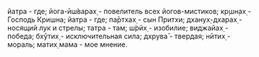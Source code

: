 йатра - где; йога-ӣш́варах̣ - повелитель всех йогов-мистиков; кр̣шн̣ах̣ - Господь Кришна; йатра - где; па̄ртхах̣ - сын Притхи; дханух̣-дхарах̣ - носящий лук и стрелы; татра - там; ш́рӣх̣ - изобилие; виджайах̣ - победа; бхӯтих̣ - исключительная сила; дхрува̄ - твердая; нӣтих̣ - мораль; матих̣ мама - мое мнение.